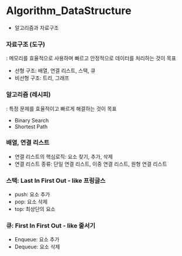 # Algorithm_DataStructure

- 알고리즘과 자료구조

### 자료구조 (도구)

: 메모리를 효율적으로 사용하며 빠르고 안정적으로 데이터를 처리하는 것이 목표

- 선형 구조: 배열, 연결 리스트, 스택, 큐
- 비선형 구조: 트리, 그래프

### 알고리즘 (레시피)

: 특정 문제를 효율적이고 빠르게 해결하는 것이 목표

- Binary Search
- Shortest Path

### 배열, 연결 리스트

- 연결 리스트의 핵심로직: 요소 찾기, 추가, 삭제
- 연결 리스트 종류: 단일 연결 리스트, 이중 연결 리스트, 원형 연결 리스트

### 스택: Last In First Out - like 프링글스

- push: 요소 추가
- pop: 요소 삭제
- top: 최상단의 요소

### 큐: First In First Out - like 줄서기

- Enqueue: 요소 추가
- Dequeue: 요소 삭제
